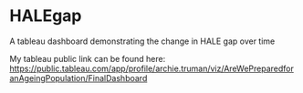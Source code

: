 # HALEgap
A tableau dashboard demonstrating the change in HALE gap over time

My tableau public link can be found here:
https://public.tableau.com/app/profile/archie.truman/viz/AreWePreparedforanAgeingPopulation/FinalDashboard 
